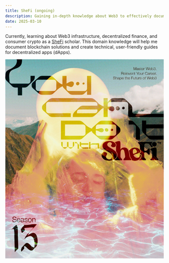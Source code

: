 ```yaml
---
title: SheFi (ongoing)
description: Gaining in-depth knowledge about Web3 to effectively document blockchain technologies and decentralized applications.
date: 2025-03-10
---
```


Currently, learning about Web3 infrastructure, decentralized finance, and consumer crypto as a [SheFi](https://www.shefi.org/) scholar. This domain knowledge will help me document blockchain solutions and create technical, user-friendly guides for decentralized apps (dApps).

![SheFi cohort 13 poster](./SheFi.jpeg)